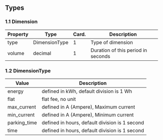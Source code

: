 ## Types

### 1.1 Dimension

| Property        | Type          | Card. | Description                         |
|-----------------|---------------|-------|-------------------------------------|
| type            | DimensionType | 1     | Type of dimension                   |
| volume          | decimal       | 1     | Duration of this period in seconds  |


### 1.2 DimensionType

| Value        | Description                                          |
| ------------ | ---------------------------------------------------- |
| energy       | defined in kWh, default division is 1 Wh             |
| flat         | flat fee, no unit                                    |
| max_current  | defined in A (Ampere), Maximum current               |
| min_current  | defined in A (Ampere), Minimum current               |
| parking_time | defined in hours, default division is 1 second       |
| time         | defined in hours, default division is 1 second       |
